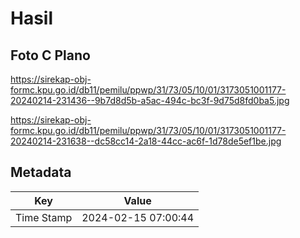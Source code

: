 # Hasil

## Foto C Plano

https://sirekap-obj-formc.kpu.go.id/db11/pemilu/ppwp/31/73/05/10/01/3173051001177-20240214-231436--9b7d8d5b-a5ac-494c-bc3f-9d75d8fd0ba5.jpg

https://sirekap-obj-formc.kpu.go.id/db11/pemilu/ppwp/31/73/05/10/01/3173051001177-20240214-231638--dc58cc14-2a18-44cc-ac6f-1d78de5ef1be.jpg


## Metadata

| Key        | Value               |
| ---------- | ------------------- |
| Time Stamp | 2024-02-15 07:00:44 |



